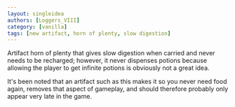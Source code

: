 ```yaml
---
layout: singleidea
authors: [Loggers_VIII]
category: [vanilla]
tags: [new artifact, horn of plenty, slow digestion]
---
```

Artifact horn of plenty that gives slow digestion when carried and never needs
to be recharged; however, it never dispenses potions because allowing the player
to get infinite potions is obviously not a great idea.

It's been noted that an artifact such as this makes it so you never need food
again, removes that aspect of gameplay, and should therefore probably only
appear very late in the game.
